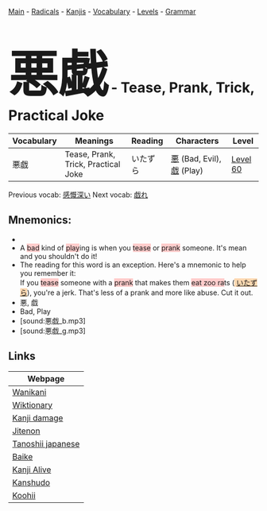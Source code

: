 <style> bigfont {font-size: 100px}</style>
[Main](../README.md) -
[Radicals](../radicals.md) -
[Kanjis](../kanjis.md) -
[Vocabulary](../vocabulary.md) -
[Levels](../levels.md) -
[Grammar](../grammar.md)
# <bigfont> 悪戯</bigfont> - Tease, Prank, Trick, Practical Joke 

| Vocabulary | Meanings | Reading | Characters | Level |
| --- | --- | --- | --- | --- |
| 悪戯 | Tease, Prank, Trick, Practical Joke | いたずら |  [悪](../kanjis/悪.md) (Bad, Evil), [戯](../kanjis/戯.md) (Play) | [Level 60](../levels/wk_level60.md) |

Previous vocab: [感慨深い](感慨深い.md) Next vocab: [戯れ](戯れ.md) 

## Mnemonics:

* 
* A <span style="background-color:#ffcccb"> bad</span> kind of <span style="background-color:#ffcccb"> play</span>ing is when you <span style="background-color:#ffcccb"> tease</span> or <span style="background-color:#ffcccb"> prank</span> someone. It's mean and you shouldn't do it!
* The reading for this word is an exception. Here's a mnemonic to help you remember it:<br />If you <span style="background-color:#ffcccb"> tease</span> someone with a <span style="background-color:#ffcccb"> prank</span> that makes them <span style="background-color:#ffcccb"> eat zoo ra</span>ts (<span style="background-color:#fed8b1"> [いたずら](https://jisho.org/search/いたずら)</span>), you're a jerk. That's less of a prank and more like abuse. Cut it out.
* 悪, 戯
* Bad, Play
* [sound:悪戯_b.mp3]
* [sound:悪戯_g.mp3]


## Links 

| Webpage |
| --- |
| [Wanikani          ](https://www.wanikani.com/kanji/悪戯) |
| [Wiktionary        ](https://en.wiktionary.org/wiki/悪戯) |
| [Kanji damage      ](http://www.kanjidamage.com/kanji/search?utf8=✓&q=悪戯) |
| [Jitenon           ](https://jitenon.com/kanji/悪戯) |
| [Tanoshii japanese ](https://www.tanoshiijapanese.com/dictionary/kanji.cfm?k=悪戯) |
| [Baike             ](https://baike.baidu.com/item/悪戯) |
| [Kanji Alive       ](https://app.kanjialive.com/悪戯) |
| [Kanshudo          ](https://www.kanshudo.com/searchmn?q=悪戯) |
| [Koohii            ](https://kanji.koohii.com/study/kanji/悪戯) |
